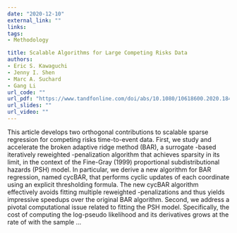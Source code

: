 ```yaml
---
date: "2020-12-10"
external_link: ""
links:
tags:
- Methodology

title: Scalable Algorithms for Large Competing Risks Data
authors:
- Eric S. Kawaguchi
- Jenny I. Shen
- Marc A. Suchard
- Gang Li
url_code: ""
url_pdf: "https://www.tandfonline.com/doi/abs/10.1080/10618600.2020.1841650"
url_slides: ""
url_video: ""
---
```


This article develops two orthogonal contributions to scalable sparse regression for competing risks time-to-event data. First, we study and accelerate the broken adaptive ridge method (BAR), a surrogate -based iteratively reweighted -penalization algorithm that achieves sparsity in its limit, in the context of the Fine-Gray (1999) proportional subdistributional hazards (PSH) model. In particular, we derive a new algorithm for BAR regression, named cycBAR, that performs cyclic updates of each coordinate using an explicit thresholding formula. The new cycBAR algorithm effectively avoids fitting multiple reweighted -penalizations and thus yields impressive speedups over the original BAR algorithm. Second, we address a pivotal computational issue related to fitting the PSH model. Specifically, the cost of computing the log-pseudo likelihood and its derivatives grows at the rate of  with the sample …